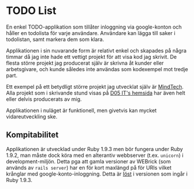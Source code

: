 # TODO List

En enkel TODO-applikation som tillåter inloggning via google-konton och håller en todolista för varje användare. Användare kan lägga till saker i todolistan, samt markera dem som klara.

Applikationen i sin nuvarande form är relativt enkel och skapades på några timmar då jag inte hade ett vettigt projekt för att visa kod jag skrivit. De flesta större projekt jag producerat själv är skrivna åt kunder eller arbetsgivare, och kunde således inte användas som kodexempel mot tredje part.

Ett exempel på ett betydligt större projekt jag utvecklat själv är [MindTech](http://www.mindtechcom.com). Alla projekt som i skrivande stund visas på [D05 IT's hemsida](http://www.d05.se) har även helt eller delvis producerats av mig.

Applikationen i nuläget är funktionell, men givetvis kan mycket vidareutveckling ske.

## Kompitabilitet
Applikationen är utvecklad under Ruby 1.9.3 men bör fungera under Ruby 1.9.2, man måste dock köra med en alterantiv webbserver (t.ex. `unicorn`) i development-miljön. Detta pga att gamla versioner av WEBrick (som används av `rails server`) har en för kort maxlängd på för URIs vilket krånglar med google-konto-inloggning. Detta är [löst](https://github.com/ruby/ruby/commit/a671a06d2574ef888018081ed29bb80851a086f7#lib/webrick/httprequest.rb) i versionen som ingår i Ruby 1.9.3.  
